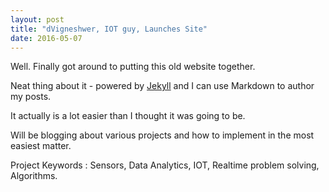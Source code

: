 ```yaml
---
layout: post
title: "dVigneshwer, IOT guy, Launches Site"
date: 2016-05-07
---
```


Well. Finally got around to putting this old website together.

Neat thing about it - powered by [Jekyll](http://jekyllrb.com) and I can use Markdown to author my posts. 

It actually is a lot easier than I thought it was going to be.

Will be blogging about various projects and how to implement in the most easiest matter.

Project Keywords : Sensors, Data Analytics, IOT, Realtime problem solving, Algorithms.